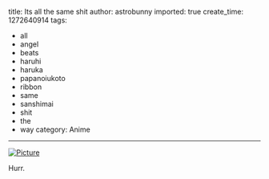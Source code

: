 title: Its all the same shit
author: astrobunny
imported: true
create_time: 1272640914
tags:
- all
- angel
- beats
- haruhi
- haruka
- papanoiukoto
- ribbon
- same
- sanshimai
- shit
- the
- way
category: Anime
---
 [![](wp-uploads/2010/05/wpid-haruhi_same_shit-500x456.jpg "Picture")](/images/wp-uploads/2010/05/wpid-haruhi_same_shit.jpg)  
  
Hurr.